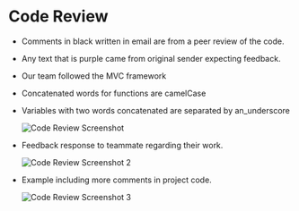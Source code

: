 # Code Review

- Comments in black written in email are from a peer review of the code.
- Any text that is purple came from original sender expecting feedback.
- Our team followed the MVC framework
- Concatenated words for functions are camelCase
- Variables with two words concatenated are separated by an_underscore
    
   ![Code Review Screenshot](https://github.com/dmrobbin/T11/blob/master/Milestones/Milestone4/CodeReviewEmail.png) 
 - Feedback response to teammate regarding their work.
   
   ![Code Review Screenshot 2](https://github.com/dmrobbin/T11/blob/master/Milestones/Milestone4/CodeReviewEmail2.png)
- Example including more comments in project code.

   
   ![Code Review Screenshot 3](https://github.com/dmrobbin/T11/blob/master/Milestones/Milestone4/CodeReviewEmail3.png)


  


